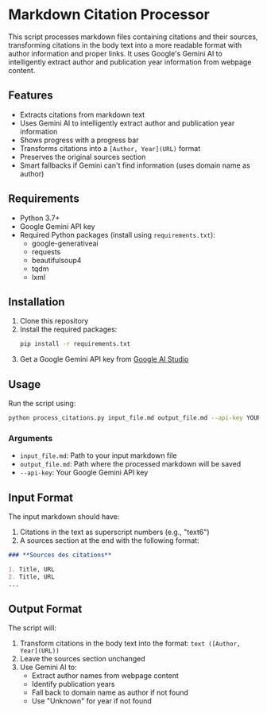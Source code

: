 # Markdown Citation Processor

This script processes markdown files containing citations and their sources, transforming citations in the body text into a more readable format with author information and proper links. It uses Google's Gemini AI to intelligently extract author and publication year information from webpage content.

## Features

- Extracts citations from markdown text
- Uses Gemini AI to intelligently extract author and publication year information
- Shows progress with a progress bar
- Transforms citations into a `[Author, Year](URL)` format
- Preserves the original sources section
- Smart fallbacks if Gemini can't find information (uses domain name as author)

## Requirements

- Python 3.7+
- Google Gemini API key
- Required Python packages (install using `requirements.txt`):
  - google-generativeai
  - requests
  - beautifulsoup4
  - tqdm
  - lxml

## Installation

1. Clone this repository
2. Install the required packages:
   ```bash
   pip install -r requirements.txt
   ```
3. Get a Google Gemini API key from [Google AI Studio](https://makersuite.google.com/app/apikey)

## Usage

Run the script using:

```bash
python process_citations.py input_file.md output_file.md --api-key YOUR_GEMINI_API_KEY
```

### Arguments

- `input_file.md`: Path to your input markdown file
- `output_file.md`: Path where the processed markdown will be saved
- `--api-key`: Your Google Gemini API key

## Input Format

The input markdown should have:
1. Citations in the text as superscript numbers (e.g., "text6")
2. A sources section at the end with the following format:

```markdown
### **Sources des citations**

1. Title, URL
2. Title, URL
...
```

## Output Format

The script will:
1. Transform citations in the body text into the format: `text ([Author, Year](URL))`
2. Leave the sources section unchanged
3. Use Gemini AI to:
   - Extract author names from webpage content
   - Identify publication years
   - Fall back to domain name as author if not found
   - Use "Unknown" for year if not found 